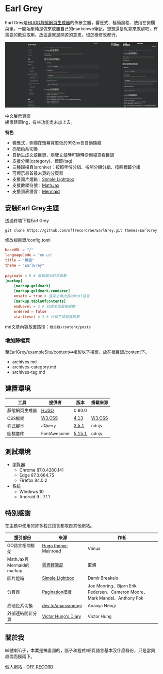 # Earl Grey

Earl Grey是[HUGO靜態網頁生成器](https://gohugo.io/)的佈景主題，響應式、極簡風格、使用左側欄菜單。一開始單純是做來放置自己的markdown筆記，想想還是就拿來獻醜吧，有需要的歡迎取用，放這邊就是開源的意思，想怎樣修改都行。

![](Earl-Grey-sample.jpg)

[中文展示頁面](https://demo.off-record.net)  
緩慢建置ing，有些功能尚未加上去。

**特色**
- 響應式，側欄在螢幕寬度低於992px會自動隱藏
- 亮暗色系切換
- 自動生成文章目錄，閱覽文章時可隨時從側欄查看目錄
- 支援分類(category)、標籤(tag)
- 三種歸檔頁(archive)：按照年份分組、按照分類分組、按照標籤分組
- 可顯示最首最末頁的分頁器
- 支援圖片燈箱：[Simple Lightbox](https://dbrekalo.github.io/simpleLightbox/)
- 支援數學符號：[MathJax](https://www.mathjax.org/)
- 支援圖表語言：[Mermaid](https://mermaid-js.github.io/mermaid)

## 安裝Earl Grey主題

透過終端下載Earl Grey

```
git clone https://github.com/offrecordrae/EarlGrey.git themes/EarlGrey
```
修改根目錄/config.toml
```toml
baseURL = "/"
languageCode = "en-us"
title = "標題"
theme = "EarlGrey"

paginate = 5 # 每頁顯示的文章數
[markup]
    [markup.goldmark]
    [markup.goldmark.renderer]
    unsafe = true # 渲染文章內含的html語言
    [markup.tableOfContents]
    endLevel = 3 # 目錄生成最後級數
    ordered = false
    startLevel = 1 # 目錄生成最首級數

```
md文章內容放置路徑：`根目錄/content/posts`

### 增加歸檔頁

至EarlGrey/exampleSite/content中複製以下檔案，放在根目錄/content下。
- archives.md
- archives-category.md
- archives-tag.md

## 建置環境

工具 | 提供者 | 版本 | 掛載來源
---|---|---|---
靜態網頁生成器 | [HUGO](https://gohugo.io/) | 0.80.0 |
CSS框架 | [W3.CSS](https://www.w3schools.com/w3css/) | [4.13](https://www.w3schools.com/w3css/4/w3.css) | [W3.CSS](https://www.w3schools.com/w3css/w3css_downloads.asp)
程式腳本 | JQuery | [3.5.1](https://cdn.jsdelivr.net/npm/jquery@3.5.1/dist/jquery.min.js) | cdnjs
圖標套件 | FontAwesome | [5.15.1](https://cdnjs.cloudflare.com/ajax/libs/font-awesome/5.15.1/css/all.min.css) | cdnjs

## 測試環境

- 瀏覽器
    - Chrome 87.0.4280.141
    - Edge 87.0.664.75
    - Firefox 84.0.2
- 系統
    - Windows 10
    - Android 9 | 7.1.1

## 特別感謝  
在主題中使用的許多程式語言都取自其他網站。

援引部份 | 來源 | 作者
---| --- | ---
GO語言相關框架 |  [Hugo theme: Mainroad](https://github.com/Vimux/Mainroad) | Vimux
MathJax與Mermaid的markup | [零壹軒筆記](https://note.qidong.name/) | 匿蟒
圖片燈箱 | [Simple Lightbox](https://dbrekalo.github.io/simpleLightbox/) | Damir Breakalo
分頁器 | [Pagination模版](https://github.com/gohugoio/hugo/blob/master/tpl/tplimpl/embedded/templates/pagination.html) | Joe Mooring、Bjørn Erik Pedersen、Cameron Moore、Mark Mandel、Anthony Fok
亮暗色系切換 |[dev.to/ananyaneogi](https://dev.to/ananyaneogi/create-a-dark-light-mode-switch-with-css-variables-34l8)| Ananya Neogi
外部連結開新分頁 | [Victor Hung's Diary](https://diary.taskinghouse.com/posts/2190580-how-to-make-external-links-automatically-open-in-new-tab-in-my-website/) | Victor Hung

## 關於我

綽號喇叭子，本業是搞畫圖的，腦子和程式/網頁語言基本沒什麼緣份，只是當興趣偶而摸兩下。

個人網站 - [OFF RECORD](http://www.off-record.net/)
